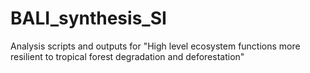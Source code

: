 # BALI_synthesis_SI
Analysis scripts and outputs for "High level ecosystem functions more resilient to tropical forest degradation and deforestation"
